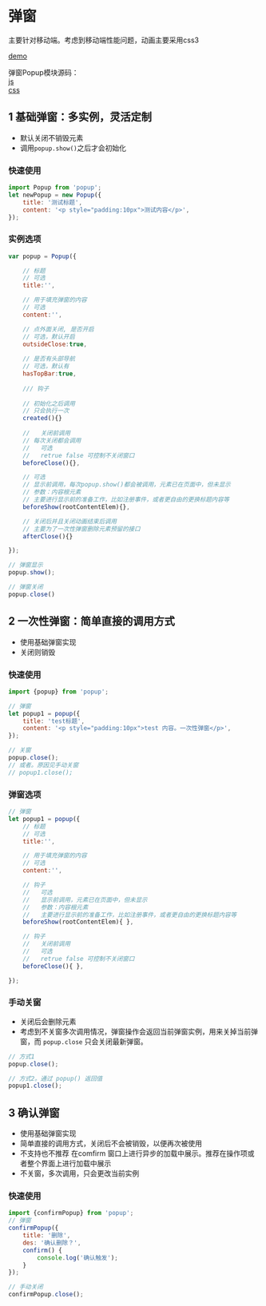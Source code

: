 

# 弹窗
主要针对移动端。考虑到移动端性能问题，动画主要采用css3  

[demo](http://cqlql.github.io/demo/20170217_弹窗/dist/index.html)  

弹窗Popup模块源码：  
[js](https://github.com/cqlql/cqlql.github.io/blob/master/js/modules/popup.js)  
[css](https://github.com/cqlql/cqlql.github.io/blob/master/js/modules/popup.js)



## 1 基础弹窗：多实例，灵活定制
- 默认关闭不销毁元素
- 调用`popup.show()`之后才会初始化


### 快速使用

``` javascript
import Popup from 'popup';
let newPopup = new Popup({
    title: '测试标题',
    content: '<p style="padding:10px">测试内容</p>',
});
```

### 实例选项
``` javascript
var popup = Popup({

    // 标题
    // 可选
    title:'',

    // 用于填充弹窗的内容
    // 可选
    content:'',

    // 点外面关闭, 是否开启
    // 可选，默认开启
    outsideClose:true,
    
    // 是否有头部导航
    // 可选，默认有
    hasTopBar:true,
    
    /// 钩子
    
    // 初始化之后调用
    // 只会执行一次
    created(){}
    
    //   关闭前调用
    // 每次关闭都会调用
    //   可选
    //   retrue false 可控制不关闭窗口
    beforeClose(){},

    // 可选
    // 显示前调用，每次popup.show()都会被调用，元素已在页面中，但未显示
    // 参数：内容根元素
    // 主要进行显示前的准备工作，比如注册事件，或者更自由的更换标题内容等
    beforeShow(rootContentElem){},

    // 关闭后并且关闭动画结束后调用
    // 主要为了一次性弹窗删除元素预留的接口
    afterClose(){}

});

// 弹窗显示
popup.show();

// 弹窗关闭
popup.close()
```

## 2 一次性弹窗：简单直接的调用方式
- 使用基础弹窗实现  
- 关闭则销毁


### 快速使用
``` javascript
import {popup} from 'popup';

// 弹窗
let popup1 = popup({
    title: 'test标题',
    content: '<p style="padding:10px">test 内容。一次性弹窗</p>',
});

// 关窗
popup.close();
// 或者。原因见手动关窗
// popup1.close();
```

### 弹窗选项

``` javascript
// 弹窗
let popup1 = popup({
    // 标题
    // 可选
    title:'',

    // 用于填充弹窗的内容
    // 可选
    content:'',

    // 钩子
    //   可选
    //   显示前调用，元素已在页面中，但未显示
    //   参数：内容根元素
    //   主要进行显示前的准备工作，比如注册事件，或者更自由的更换标题内容等
    beforeShow(rootContentElem){ },

    // 钩子
    //   关闭前调用
    //   可选
    //   retrue false 可控制不关闭窗口
    beforeClose(){ },

});

```

### 手动关窗
- 关闭后会删除元素  
- 考虑到不关窗多次调用情况，弹窗操作会返回当前弹窗实例，用来关掉当前弹窗，而 `popup.close` 只会关闭最新弹窗。  

``` javascript
// 方式1
popup.close();

// 方式2。通过 popup() 返回值
popup1.close();
```

## 3 确认弹窗
- 使用基础弹窗实现  
- 简单直接的调用方式，关闭后不会被销毁，以便再次被使用  
- 不支持也不推荐 在comfirm 窗口上进行异步的加载中展示。推荐在操作项或者整个界面上进行加载中展示  
- 不关窗，多次调用，只会更改当前实例

### 快速使用
``` javascript
import {confirmPopup} from 'popup';
// 弹窗
confirmPopup({
    title: '删除',
    des: '确认删除？',
    confirm() {
        console.log('确认触发');
    }
});

// 手动关闭
confirmPopup.close();
```
